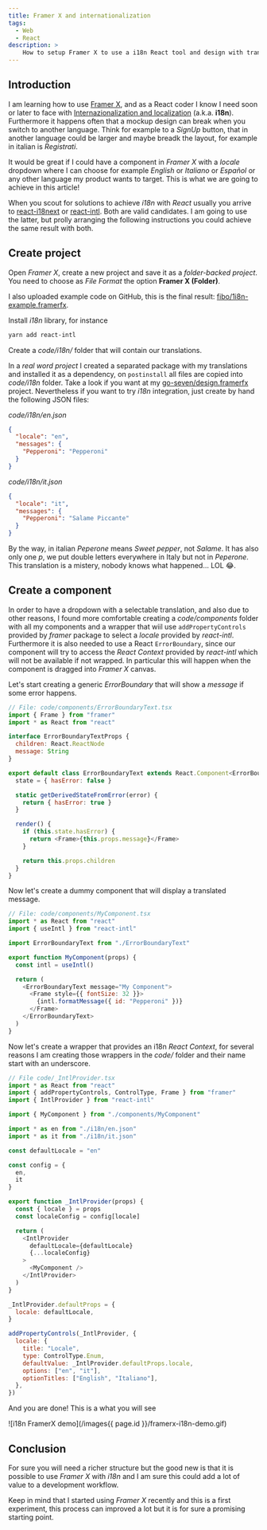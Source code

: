 ```yaml
---
title: Framer X and internationalization
tags:
  - Web
  - React
description: >
    How to setup Framer X to use a i18n React tool and design with translations integrated
---
```


## Introduction

I am learning how to use [Framer X](https://www.framer.com), and as a React coder I know I need soon or later to face with [Internazionalization and localization](https://en.wikipedia.org/wiki/Internationalization_and_localization) (a.k.a. **i18n**).
Furthermore it happens often that a mockup design can break when you switch to another language. Think for example to a *SignUp* button, that in another language could be larger and maybe breadk the layout, for example in italian is *Registrati*.

It would be great if I could have a component in *Framer X* with a *locale* dropdown where I can choose for example *English* or *Italiano* or *Español* or any other language my product wants to target. This is what we are going to achieve in this article!

When you scout for solutions to achieve *i18n* with *React* usually you arrive to [react-i18next](https://react.i18next.com/) or [react-intl](https://github.com/formatjs/react-intl). Both are valid candidates. I am going to use the latter, but prolly arranging the following instructions you could achieve the same result with both.

## Create project

Open *Framer X*, create a new project and save it as a *folder-backed project*. You need to choose as *File Format* the option **Framer X (Folder)**.

I also uploaded example code on GitHub, this is the final result: [fibo/1i8n-example.framerfx](https://github.com/fibo/1i8n-example.framerfx).

Install *i18n* library, for instance

```bash
yarn add react-intl
```

Create a *code/i18n/* folder that will contain our translations.

In a *real word project* I created a separated package with my translations and installed it as a dependency, on `postinstall` all files are copied into *code/i18n* folder. Take a look if you want at my [go-seven/design.framerfx](https://github.com/go-seven/design.framerfx) project. Nevertheless if you want to try *i18n* integration, just create by hand the following JSON files:

*code/i18n/en.json*

```json
{
  "locale": "en",
  "messages": {
    "Pepperoni": "Pepperoni"
  }
}
```

*code/i18n/it.json*

```json
{
  "locale": "it",
  "messages": {
    "Pepperoni": "Salame Piccante"
  }
}
```

By the way, in italian *Peperone* means *Sweet pepper*, not *Salame*. It has also only one *p*, we put double letters everywhere in Italy but not in *Peperone*. This translation is a mistery, nobody knows what happened... LOL 😂.

## Create a component

In order to have a dropdown with a selectable translation, and also due to other reasons, I found more comfortable creating a *code/components* folder with all my components and a wrapper that wiil use `addPropertyControls` provided by *framer* package to select a *locale* provided by *react-intl*. Furthermore it is also needed to use a React `ErrorBoundary`, since our component will try to access the *React Context* provided by *react-intl* which will not be available if not wrapped. In particular this will happen when the component is dragged into *Framer X* canvas.

Let's start creating a generic *ErrorBoundary* that will show a *message* if some error happens.

```js
// File: code/components/ErrorBoundaryText.tsx
import { Frame } from "framer"
import * as React from "react"

interface ErrorBoundaryTextProps {
  children: React.ReactNode
  message: String
}

export default class ErrorBoundaryText extends React.Component<ErrorBoundaryTextProps> {
  state = { hasError: false }

  static getDerivedStateFromError(error) {
    return { hasError: true }
  }

  render() {
    if (this.state.hasError) {
      return <Frame>{this.props.message}</Frame>
    }

    return this.props.children
  }
}
```

Now let's create a dummy component that will display a translated message.

```js
// File: code/components/MyComponent.tsx
import * as React from "react"
import { useIntl } from "react-intl"

import ErrorBoundaryText from "./ErrorBoundaryText"

export function MyComponent(props) {
  const intl = useIntl()

  return (
    <ErrorBoundaryText message="My Component">
      <Frame style={{ fontSize: 32 }}>
        {intl.formatMessage({ id: "Pepperoni" })}
      </Frame>
    </ErrorBoundaryText>
  )
}
```

Now let's create a wrapper that provides an i18n *React Context*, for several reasons I am creating those wrappers in the *code/* folder and their name start with an underscore.

```js
// File code/_IntlProvider.tsx
import * as React from "react"
import { addPropertyControls, ControlType, Frame } from "framer"
import { IntlProvider } from "react-intl"

import { MyComponent } from "./components/MyComponent"

import * as en from "./i18n/en.json"
import * as it from "./i18n/it.json"

const defaultLocale = "en"

const config = {
  en,
  it
}

export function _IntlProvider(props) {
  const { locale } = props
  const localeConfig = config[locale]

  return (
    <IntlProvider
      defaultLocale={defaultLocale}
      {...localeConfig}
    >
      <MyComponent />
    </IntlProvider>
  )
}

_IntlProvider.defaultProps = {
  locale: defaultLocale,
}

addPropertyControls(_IntlProvider, {
  locale: {
    title: "Locale",
    type: ControlType.Enum,
    defaultValue: _IntlProvider.defaultProps.locale,
    options: ["en", "it"],
    optionTitles: ["English", "Italiano"],
  },
})
```

And you are done! This is a what you will see

![i18n FramerX demo](/images{{ page.id }}/framerx-i18n-demo.gif)

## Conclusion

For sure you will need a richer structure but the good new is that it is possible to use *Framer X* with *i18n* and I am sure this could add a lot of value to a development workflow.

Keep in mind that I started using *Framer X* recently and this is a first experiment, this process can improved a lot but it is for sure a promising starting point.

